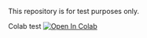 This repository is for test purposes only.

Colab test
[![Open In Colab](https://colab.research.google.com/assets/colab-badge.svg)](https://colab.research.google.com/drive/15vZF3s7NdB9SlJV5AIAv8kYVUPQ9AwNz)
